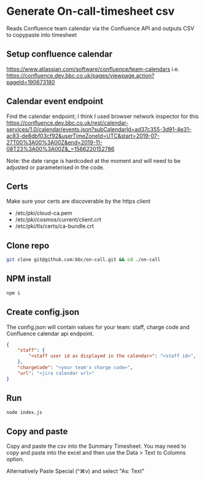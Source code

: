# Generate On-call-timesheet csv

Reads Confluence team calendar via the Confluence API and outputs CSV to copypaste into timesheet

## Setup confluence calendar
https://www.atlassian.com/software/confluence/team-calendars
i.e. https://confluence.dev.bbc.co.uk/pages/viewpage.action?pageId=190673180

## Calendar event endpoint
Find the calendar endpoint; I think I used browser network inspector for this
https://confluence.dev.bbc.co.uk/rest/calendar-services/1.0/calendar/events.json?subCalendarId=ad37c355-3d91-4e31-ac83-de8dbf03cf92&userTimeZoneId=UTC&start=2019-07-27T00%3A00%3A00Z&end=2019-11-08T23%3A00%3A00Z&_=1566220152786

Note: the date range is hardcoded at the moment and will need to be adjusted or parameterised in the code.

## Certs

Make sure your certs are discoverable by the https client

* /etc/pki/cloud-ca.pem
* /etc/pki/cosmos/current/client.crt
* /etc/pki/tls/certs/ca-bundle.crt

## Clone repo
```bash
git clone git@github.com:bbc/on-call.git && cd ./on-call
```

## NPM install

```bash
npm i
```

## Create config.json 
The config.json will contain values for your team: staff, charge code and Confluence calendar api endpoint.

```json
{
    "staff": {
        "<staff user id as displayed in the calendar>": "<staff id>",
    },
    "chargeCode": "<your team's charge code>",
    "url": "<jira calendar url>"
}

```

## Run

```bash
node index.js
```

## Copy and paste
Copy and paste the csv into the Summary Timesheet. You may need to copy and paste into the excel and then use the Data > Text to Columns option.

Alternatively Paste Special (^⌘v) and select "As: Text"
